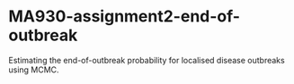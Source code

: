 # MA930-assignment2-end-of-outbreak
Estimating the end-of-outbreak probability for localised disease outbreaks using MCMC.
